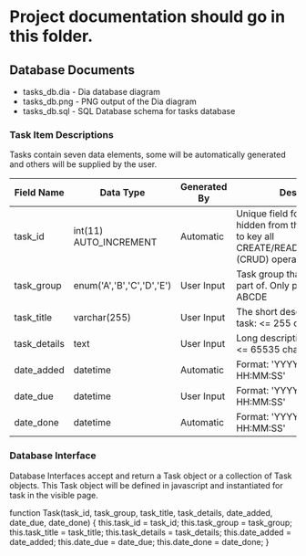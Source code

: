 # Project documentation should go in this folder.

## Database Documents

* tasks_db.dia - Dia database diagram
* tasks_db.png - PNG output of the Dia diagram
* tasks_db.sql - SQL Database schema for tasks database

### Task Item Descriptions

Tasks contain seven data elements, some will be automatically generated and others will be supplied by the user.


| Field Name | Data Type | Generated By | Description |
| --- | --- | --- | --- |
| task_id        |  int(11) AUTO_INCREMENT    | Automatic  | Unique field for tasks, this is hidden from the user but used to key all CREATE/READ/UPDATE/DELETE (CRUD) operations. |
| task_group     |  enum('A','B','C','D','E') | User Input | Task group that this task is a part of. Only possible values are ABCDE |
| task_title     |  varchar(255)              | User Input | The short description of this task: <= 255 characters |
| task_details   |  text                      | User Input | Long description of this task: <= 65535 characters |
| date_added     |  datetime                  | Automatic  | Format: 'YYYY-MM-DD HH:MM:SS' |
| date_due       |  datetime                  | User Input | Format: 'YYYY-MM-DD HH:MM:SS' |
| date_done      |  datetime                  | Automatic  | Format: 'YYYY-MM-DD HH:MM:SS' |


### Database Interface

Database Interfaces accept and return a Task object or a collection of Task objects. This Task object will be defined in javascript and instantiated for task in the visible page.


function Task(task_id, task_group, task_title, task_details, date_added, date_due, date_done) {
  this.task_id = task_id;
  this.task_group = task_group;
  this.task_title = task_title;
  this.task_details = task_details;
  this.date_added = date_added;
  this.date_due = date_due;
  this.date_done = date_done;
}
